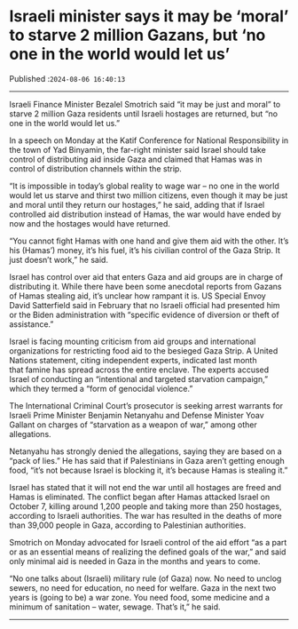# Israeli minister says it may be ‘moral’ to starve 2 million Gazans, but ‘no one in the world would let us’

Published :`2024-08-06 16:40:13`

---

Israeli Finance Minister Bezalel Smotrich said “it may be just and moral” to starve 2 million Gaza residents until Israeli hostages are returned, but “no one in the world would let us.”

In a speech on Monday at the Katif Conference for National Responsibility in the town of Yad Binyamin, the far-right minister said Israel should take control of distributing aid inside Gaza and claimed that Hamas was in control of distribution channels within the strip.

“It is impossible in today’s global reality to wage war – no one in the world would let us starve and thirst two million citizens, even though it may be just and moral until they return our hostages,” he said, adding that if Israel controlled aid distribution instead of Hamas, the war would have ended by now and the hostages would have returned.

“You cannot fight Hamas with one hand and give them aid with the other. It’s his (Hamas’) money, it’s his fuel, it’s his civilian control of the Gaza Strip. It just doesn’t work,” he said.

Israel has control over aid that enters Gaza and aid groups are in charge of distributing it. While there have been some anecdotal reports from Gazans of Hamas stealing aid, it’s unclear how rampant it is. US Special Envoy David Satterfield said in February that no Israeli official had presented him or the Biden administration with “specific evidence of diversion or theft of assistance.”

Israel is facing mounting criticism from aid groups and international organizations for restricting food aid to the besieged Gaza Strip. A United Nations statement, citing independent experts, indicated last month that famine has spread across the entire enclave. The experts accused Israel of conducting an “intentional and targeted starvation campaign,” which they termed a “form of genocidal violence.”

The International Criminal Court’s prosecutor is seeking arrest warrants for Israeli Prime Minister Benjamin Netanyahu and Defense Minister Yoav Gallant on charges of “starvation as a weapon of war,” among other allegations.

Netanyahu has strongly denied the allegations, saying they are based on a “pack of lies.” He has said that if Palestinians in Gaza aren’t getting enough food, “it’s not because Israel is blocking it, it’s because Hamas is stealing it.”

Israel has stated that it will not end the war until all hostages are freed and Hamas is eliminated. The conflict began after Hamas attacked Israel on October 7, killing around 1,200 people and taking more than 250 hostages, according to Israeli authorities. The war has resulted in the deaths of more than 39,000 people in Gaza, according to Palestinian authorities.

Smotrich on Monday advocated for Israeli control of the aid effort “as a part or as an essential means of realizing the defined goals of the war,” and said only minimal aid is needed in Gaza in the months and years to come.

“No one talks about (Israeli) military rule (of Gaza) now. No need to unclog sewers, no need for education, no need for welfare. Gaza in the next two years is (going to be) a war zone. You need food, some medicine and a minimum of sanitation – water, sewage. That’s it,” he said.

---

